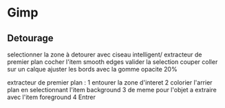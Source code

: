 
# Gimp

Detourage
---

selectionner la zone à detourer avec ciseau intelligent/ extracteur de premier plan
cocher l'item smooth edges
valider la selection
couper
coller sur un calque
ajuster les bords avec la gomme opacite 20%


extracteur de premier plan :
1 entourer la zone d'interet
2 colorier l'arrier plan en selectionnant l'item background
3 de meme pour l'objet a extraire avec l'item foreground
4 Entrer
